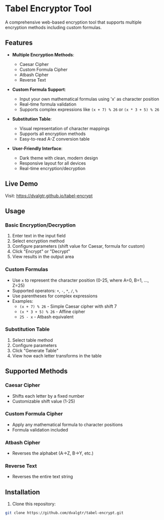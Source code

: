 # Tabel Encryptor Tool

A comprehensive web-based encryption tool that supports multiple encryption methods including custom formulas.

## Features

- **Multiple Encryption Methods**:
  - Caesar Cipher
  - Custom Formula Cipher
  - Atbash Cipher
  - Reverse Text

- **Custom Formula Support**:
  - Input your own mathematical formulas using 'x' as character position
  - Real-time formula validation
  - Supports complex expressions like `(x + 7) % 26` or `(x * 3 + 5) % 26`

- **Substitution Table**:
  - Visual representation of character mappings
  - Supports all encryption methods
  - Easy-to-read A-Z conversion table

- **User-Friendly Interface**:
  - Dark theme with clean, modern design
  - Responsive layout for all devices
  - Real-time encryption/decryption

## Live Demo

Visit: https://dvalgtr.github.io/tabel-encrypt

## Usage

### Basic Encryption/Decryption

1. Enter text in the input field
2. Select encryption method
3. Configure parameters (shift value for Caesar, formula for custom)
4. Click "Encrypt" or "Decrypt"
5. View results in the output area

### Custom Formulas

- Use `x` to represent the character position (0-25, where A=0, B=1, ..., Z=25)
- Supported operators: `+`, `-`, `*`, `/`, `%`
- Use parentheses for complex expressions
- Examples:
  - `(x + 7) % 26` - Simple Caesar cipher with shift 7
  - `(x * 3 + 5) % 26` - Affine cipher
  - `25 - x` - Atbash equivalent

### Substitution Table

1. Select table method
2. Configure parameters
3. Click "Generate Table"
4. View how each letter transforms in the table

## Supported Methods

### Caesar Cipher
- Shifts each letter by a fixed number
- Customizable shift value (1-25)

### Custom Formula Cipher
- Apply any mathematical formula to character positions
- Formula validation included

### Atbash Cipher
- Reverses the alphabet (A→Z, B→Y, etc.)

### Reverse Text
- Reverses the entire text string

## Installation

1. Clone this repository:
```bash
git clone https://github.com/dvalgtr/tabel-encrypt.git
